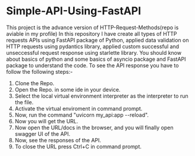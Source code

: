 # Simple-API-Using-FastAPI
This project is the advance version of HTTP-Request-Methods(repo is aviable in my profile)
In this repository I have create all types of HTTP requests APIs using FastAPI package of Python, applied data validation on HTTP requests using pydantics library, applied custom successful and unseccessful request response using starlette library.
You should know about basics of python and some basics of asyncio package and FastAPI package to understand the code.
To see the API response you have to follow the following steps:-
1. Clone the Repo.
2. Open the Repo. in some ide in your device.
3. Select the local virtual environment interpreter as the interpreter to run the file.
4. Activate the virtual enviroment in command prompt.
5. Now, run the command "uvicorn my_api:app --reload".
6. Now you will get the URL.
7. Now open the URL/docs in the browser, and you will finally open swagger UI of the API.
8. Now, see the responses of the API.
9. To close the URL press Ctrl+C in command prompt.
